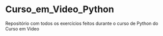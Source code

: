 # Curso_em_Video_Python
Repositório com todos os exercícios feitos durante o curso de Python do Curso em Video
